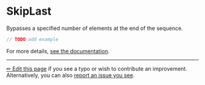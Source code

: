 # SkipLast

Bypasses a specified number of elements at the end of the sequence.

```c# --destination-file ../code/Program.cs --region statements --project ../code/TryMoreLinq.csproj
// TODO add example
```

For more details, [see the documentation][doc].

---

[&#x270F; Edit this page][edit] if you see a typo or wish to contribute an
improvement. Alternatively, you can also [report an issue you see][issue].


[edit]: https://github.com/morelinq/try/edit/master/m/skip-last.md
[issue]: https://github.com/morelinq/try/issues/new?title=SkipLast
[doc]: https://morelinq.github.io/3.1/ref/api/html/M_MoreLinq_MoreEnumerable_SkipLast__1.htm
